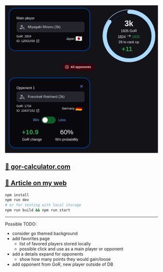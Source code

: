<p align="center">
    <img src="assets/featured.png"/>
</p>

## [🚀️ gor-calculator.com](https://gor-calculator.com/)

## [📜️ Article on my web](https://radim.xyz/project/gor-calculator/)

```bash
npm install
npm run dev
# or for testing with local storage
npm run build && npm run start
```

---

Possible TODO:

- consider go themed background
- add favorites page
  - list of favored players stored locally
  - possible click and use as a main player or opponent
- add a details expand for opponents
  - show how many points they would gain/loose
- add opponent from GoR, new player outside of DB
